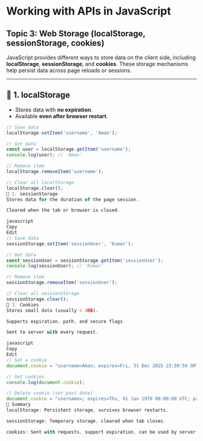 # Working with APIs in JavaScript  

## Topic 3: Web Storage (localStorage, sessionStorage, cookies)

JavaScript provides different ways to store data on the client side, including **localStorage**, **sessionStorage**, and **cookies**. These storage mechanisms help persist data across page reloads or sessions.

---

## 🔹 1. localStorage

- Stores data with **no expiration**.
- Available **even after browser restart**.

```javascript
// Save data
localStorage.setItem('username', 'Aman');

// Get data
const user = localStorage.getItem('username');
console.log(user); // 'Aman'

// Remove item
localStorage.removeItem('username');

// Clear all localStorage
localStorage.clear();
🔹 2. sessionStorage
Stores data for the duration of the page session.

Cleared when the tab or browser is closed.

javascript
Copy
Edit
// Save data
sessionStorage.setItem('sessionUser', 'Kumar');

// Get data
const sessionUser = sessionStorage.getItem('sessionUser');
console.log(sessionUser); // 'Kumar'

// Remove item
sessionStorage.removeItem('sessionUser');

// Clear all sessionStorage
sessionStorage.clear();
🔹 3. Cookies
Stores small data (usually < 4KB).

Supports expiration, path, and secure flags.

Sent to server with every request.

javascript
Copy
Edit
// Set a cookie
document.cookie = "username=Aman; expires=Fri, 31 Dec 2025 23:59:59 GMT; path=/";

// Get cookies
console.log(document.cookie);

// Delete cookie (set past date)
document.cookie = "username=; expires=Thu, 01 Jan 1970 00:00:00 UTC; path=/";
🧾 Summary
localStorage: Persistent storage, survives browser restarts.

sessionStorage: Temporary storage, cleared when tab closes.

cookies: Sent with requests, support expiration, can be used by server.
